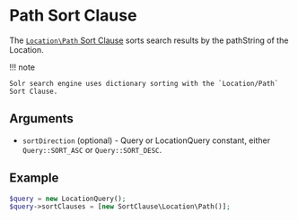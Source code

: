 # Path Sort Clause

The [`Location\Path` Sort Clause](https://github.com/ezsystems/ezpublish-kernel/blob/v7.5.6/eZ/Publish/API/Repository/Values/Content/Query/SortClause/Location/Path.php)
sorts search results by the pathString of the Location.

!!! note

    Solr search engine uses dictionary sorting with the `Location/Path` Sort Clause.

## Arguments

- `sortDirection` (optional) - Query or LocationQuery constant, either `Query::SORT_ASC` or `Query::SORT_DESC`.

## Example

``` php
$query = new LocationQuery();
$query->sortClauses = [new SortClause\Location\Path()];
```
